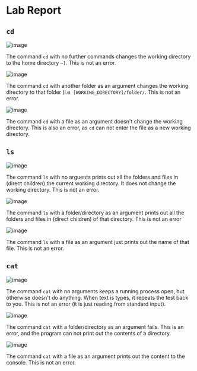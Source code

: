 # Lab Report

## `cd`
![image](https://github.com/AskewParity/cse15l-lab-reports/assets/87111319/4749c700-8eae-4447-b71e-f28c686904d1)

The command `cd` with no further commands changes the working directory to the home directory `~]`. This is not an error.

![image](https://github.com/AskewParity/cse15l-lab-reports/assets/87111319/b55e5033-6209-4907-a8b9-e4f9be09e532)

The command `cd` with another folder as an argument changes the working directory to that folder (i.e. `[WORKING_DIRECTORY]/folder/`. This is not an error.

![image](https://github.com/AskewParity/cse15l-lab-reports/assets/87111319/51d82f47-23ac-4182-a59d-2e486903d3ed)

The command `cd` with a file as an argument doesn't change the working directory. This is also an error, as `cd` can not enter the file as a new working directory.

## `ls`

![image](https://github.com/AskewParity/cse15l-lab-reports/assets/87111319/dff3a56e-af4a-4445-b3a4-b604ccc61262)

The command `ls` with no arguents prints out all the folders and files in (direct children) the current working directory. It does not change the working directory. This is not an error.

![image](https://github.com/AskewParity/cse15l-lab-reports/assets/87111319/9a189de1-99b1-4d7d-a62c-bfbf6656b669)

The command `ls` with a folder/directory as an argument prints out all the folders and files in (direct children) of that directory. This is not an error

![image](https://github.com/AskewParity/cse15l-lab-reports/assets/87111319/0fb57c69-a041-4f5b-b2aa-ec644cd27b7b)

The command `ls` with a file as an argument just prints out the name of that file. This is not an error. 

## `cat`

![image](https://github.com/AskewParity/cse15l-lab-reports/assets/87111319/052c75fb-5453-468d-bdc9-82c8ddfdd5b5)

The command `cat` with no arguments keeps a running process open, but otherwise doesn't do anything. When text is types, it repeats the test back to you. This is not an error (it is just reading from standard input).

![image](https://github.com/AskewParity/cse15l-lab-reports/assets/87111319/b7f9c915-c535-4efd-aeb6-1a4a942c5b3a)

The command `cat` with a folder/directory as an argument fails. This is an error, and the program can not print out the contents of a directory.

![image](https://github.com/AskewParity/cse15l-lab-reports/assets/87111319/e906508f-048f-4b25-b3c6-17e905ecefbc)

The command `cat` with a file as an argument prints out the content to the console. This is not an error.

